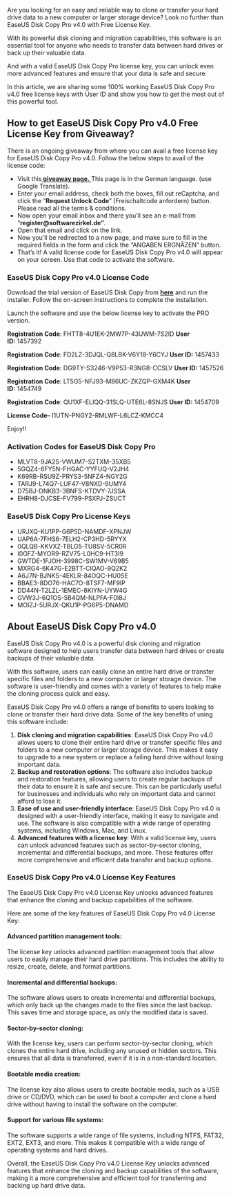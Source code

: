 Are you looking for an easy and reliable way to clone or transfer your hard drive data to a new computer or larger storage device? Look no further than EaseUS Disk Copy Pro v4.0 with Free License Key.

With its powerful disk cloning and migration capabilities, this software is an essential tool for anyone who needs to transfer data between hard drives or back up their valuable data.

And with a valid EaseUS Disk Copy Pro license key, you can unlock even more advanced features and ensure that your data is safe and secure.

In this article, we are sharing some 100% working EaseUS Disk Copy Pro v4.0 free license keys with User ID and show you how to get the most out of this powerful tool.
<h2><strong>How to get EaseUS Disk Copy Pro v4.0 Free License Key from Giveaway?</strong></h2>
There is an ongoing giveaway from where you can avail a free license key for EaseUS Disk Copy Pro v4.0. Follow the below steps to avail of the license code:
<ul>
 	<li>Visit this<a href="http://bit.ly/3lGv3V3" target="_blank" rel="noopener"><strong> giveaway page.</strong> </a>This page is in the German language. (use Google Translate).</li>
 	<li>Enter your email address, check both the boxes, fill out reCaptcha, and click the “<strong>Request Unlock Code</strong>” (Freischaltcode anfordern) button. Please read all the terms &amp; conditions.</li>
 	<li>Now open your email inbox and there you’ll see an e-mail from “<strong>register@softwarezirkel.de”</strong>.</li>
 	<li>Open that email and click on the link.</li>
 	<li>Now you’ll be redirected to a new page, and make sure to fill in the required fields in the form and click the “ANGABEN ERGNÄZEN” button.</li>
 	<li>That’s it! A valid license code for EaseUS Disk Copy Pro v4.0 will appear on your screen. Use that code to activate the software.</li>
</ul>
<h3><span id="EaseUS_Disk_Copy_Pro_v40_License_Code" class="ez-toc-section"></span><strong>EaseUS Disk Copy Pro v4.0 License Code</strong></h3>
Download the trial version of EaseUS Disk Copy from <strong><a href="https://download.easeus.com/trial/dc_demo.exe" target="_blank" rel="noopener">here</a></strong> and run the installer. Follow the on-screen instructions to complete the installation.

Launch the software and use the below license key to activate the PRO version.

<strong>Registration Code</strong>: FHTT8-4U1EK-2MW7P-43UWM-7S2ID
<strong>User ID:</strong> 1457392

<strong>Registration Code</strong>: FD2LZ-3DJQL-Q8LBK-V6Y18-Y6CYJ
<strong>User ID:</strong> 1457433

<strong>Registration Code</strong>: DG9TY-S3246-V9P53-R3NG8-CCSLV
<strong>User ID:</strong> 1457526

<strong>Registration Code</strong>: LT5G5-NFJ93-M86UC-ZKZQP-GXM4K
<strong>User ID:</strong> 1454749

<strong>Registration Code</strong>: QU1XF-ELIQQ-31SLQ-UTE6L-8SNJS
<strong>User ID:</strong> 1454709

<strong>License Code</strong>– I1UTN-PNGY2-RMLWF-L6LCZ-KMCC4

Enjoy!!
<h3><span id="Activation_Codes_for_EaseUS_Disk_Copy_Pro" class="ez-toc-section"></span><strong>Activation Codes for EaseUS Disk Copy Pro</strong></h3>
<ul>
 	<li>MLVT8-9JA2S-VWUM7-S2TXM-35XB5</li>
 	<li>5GQZ4-6FY5N-FHGAC-YYFUQ-V2JH4</li>
 	<li>K69RB-RSU9Z-PRYS3-5NFZ4-NGY2G</li>
 	<li>TARJ9-L74Q7-LUF47-V8NXD-9UMY4</li>
 	<li>D75BJ-DNKB3-3BNFS-KTDVY-7JSSA</li>
 	<li>EHRH8-DJCSE-FV799-PSXPJ-ZSUCT</li>
</ul>
<h3><span id="EaseUS_Disk_Copy_Pro_License_Keys" class="ez-toc-section"></span><strong>EaseUS Disk Copy Pro License Keys</strong></h3>
<ul>
 	<li>URJXQ-KU1PP-G6P5D-NAMDF-XPNJW</li>
 	<li>UAP6A-7FHS6-7ELH2-CP3HD-5RYYX</li>
 	<li>0QLQB-KKVXZ-TBLG5-TU8SV-5CR0R</li>
 	<li>I0GFZ-MYOR9-RZV75-L0HC9-HT3I9</li>
 	<li>GWTDE-1FJOH-3998C-SW1MV-V69B5</li>
 	<li>MXRG4-6K47G-E2BTT-CIQAO-9Q2K2</li>
 	<li>A6J7N-BJNKS-4EKLR-84OQC-HU0SE</li>
 	<li>BBAE3-8DO76-HAC7O-8TSF7-MF9IP</li>
 	<li>DD44N-T2LZL-1EMEC-8KIYN-UYW4G</li>
 	<li>GVW3J-6Q1OS-5B4QM-NLPFA-F0I8J</li>
 	<li>MOIZJ-5URJX-QKU1P-PG6P5-DNAMD</li>
</ul>
<h2><span id="About_EaseUS_Disk_Copy_Pro_v40" class="ez-toc-section"></span><strong>About EaseUS Disk Copy Pro v4.0</strong></h2>
EaseUS Disk Copy Pro v4.0 is a powerful disk cloning and migration software designed to help users transfer data between hard drives or create backups of their valuable data.

With this software, users can easily clone an entire hard drive or transfer specific files and folders to a new computer or larger storage device. The software is user-friendly and comes with a variety of features to help make the cloning process quick and easy.

EaseUS Disk Copy Pro v4.0 offers a range of benefits to users looking to clone or transfer their hard drive data. Some of the key benefits of using this software include:
<ol>
 	<li><strong>Disk cloning and migration capabilities</strong>: EaseUS Disk Copy Pro v4.0 allows users to clone their entire hard drive or transfer specific files and folders to a new computer or larger storage device. This makes it easy to upgrade to a new system or replace a failing hard drive without losing important data.</li>
 	<li><strong>Backup and restoration options</strong>: The software also includes backup and restoration features, allowing users to create regular backups of their data to ensure it is safe and secure. This can be particularly useful for businesses and individuals who rely on important data and cannot afford to lose it.</li>
 	<li><strong>Ease of use and user-friendly interface</strong>: EaseUS Disk Copy Pro v4.0 is designed with a user-friendly interface, making it easy to navigate and use. The software is also compatible with a wide range of operating systems, including Windows, Mac, and Linux.</li>
 	<li><strong>Advanced features with a license key</strong>: With a valid license key, users can unlock advanced features such as sector-by-sector cloning, incremental and differential backups, and more. These features offer more comprehensive and efficient data transfer and backup options.</li>
</ol>
<h3><span id="EaseUS_Disk_Copy_Pro_v40_License_Key_Features" class="ez-toc-section"></span><strong>EaseUS Disk Copy Pro v4.0 License Key Features</strong></h3>
The EaseUS Disk Copy Pro v4.0 License Key unlocks advanced features that enhance the cloning and backup capabilities of the software.

Here are some of the key features of EaseUS Disk Copy Pro v4.0 License Key:
<h4><span id="Advanced_partition_management_tools" class="ez-toc-section"></span><strong>Advanced partition management tools:</strong></h4>
The license key unlocks advanced partition management tools that allow users to easily manage their hard drive partitions. This includes the ability to resize, create, delete, and format partitions.
<h4><span id="Incremental_and_differential_backups" class="ez-toc-section"></span><strong>Incremental and differential backups:</strong></h4>
The software allows users to create incremental and differential backups, which only back up the changes made to the files since the last backup. This saves time and storage space, as only the modified data is saved.
<h4><span id="Sector-by-sector_cloning" class="ez-toc-section"></span><strong>Sector-by-sector cloning:</strong></h4>
With the license key, users can perform sector-by-sector cloning, which clones the entire hard drive, including any unused or hidden sectors. This ensures that all data is transferred, even if it is in a non-standard location.
<h4><span id="Bootable_media_creation" class="ez-toc-section"></span><strong>Bootable media creation:</strong></h4>
The license key also allows users to create bootable media, such as a USB drive or CD/DVD, which can be used to boot a computer and clone a hard drive without having to install the software on the computer.
<h4><span id="Support_for_various_file_systems" class="ez-toc-section"></span><strong>Support for various file systems:</strong></h4>
The software supports a wide range of file systems, including NTFS, FAT32, EXT2, EXT3, and more. This makes it compatible with a wide range of operating systems and hard drives.

Overall, the EaseUS Disk Copy Pro v4.0 License Key unlocks advanced features that enhance the cloning and backup capabilities of the software, making it a more comprehensive and efficient tool for transferring and backing up hard drive data.

